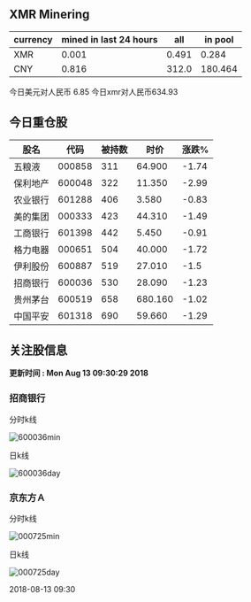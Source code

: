 ## XMR Minering

|currency|mined in last 24 hours|all|in pool|
|---|---|---|---|
|XMR|0.001|0.491|0.284|
|CNY|0.816|312.0|180.464|

今日美元对人民币 6.85	今日xmr对人民币634.93


## 今日重仓股 

|股名|代码|被持数|时价|涨跌%|
|---|---|---|---|---|
|五粮液|000858|311|64.900|-1.74|
|保利地产|600048|322|11.350|-2.99|
|农业银行|601288|406|3.580|-0.83|
|美的集团|000333|423|44.310|-1.49|
|工商银行|601398|442|5.450|-0.91|
|格力电器|000651|504|40.000|-1.72|
|伊利股份|600887|519|27.010|-1.5|
|招商银行|600036|530|28.090|-1.23|
|贵州茅台|600519|658|680.160|-1.02|
|中国平安|601318|690|59.660|-1.29|

## 关注股信息
**更新时间 : Mon Aug 13 09:30:29 2018**
### 招商银行 
分时k线

![600036min](http://image.sinajs.cn/newchart/min/n/sh600036.gif)

日k线

![600036day](http://image.sinajs.cn/newchart/daily/n/sh600036.gif)

### 京东方Ａ 
分时k线

![000725min](http://image.sinajs.cn/newchart/min/n/sz000725.gif)

日k线

![000725day](http://image.sinajs.cn/newchart/daily/n/sz000725.gif)

2018-08-13 09:30